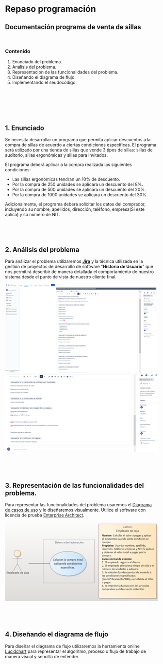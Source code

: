 # Repaso programación 

## Documentación programa de venta de sillas

<br>

### Contenido

1. Enunciado del problema.
2. Análisis del problema.
3. Representación de las funcionalidades del problema.
4. Diseñando el diagrama de flujo. 
5. Implementando el seudocódigo.

<br>
<br>
<br>
<br>
<br>

## 1. Enunciado

Se necesita desarrollar un programa que permita aplicar descuentos a la compra de sillas de acuerdo a ciertas condiciones específicas. El programa será utilizado por una tienda de sillas que vende 3 tipos de sillas: sillas de auditorio, sillas ergonómicas y sillas para invitados.

El programa deberá aplicar a la compra realizada las siguientes condiciones:

- Las sillas ergonómicas tendran un 10% de descuento.
- Por la compra de 250 unidades se aplicara un descuento del 8%.
- Por la compra de 500 unidades se aplicara un descuento del 20%.
- Por la compra de 1000 unidades se aplicara un descuento del 30%.

Adicionalmente, el programa deberá solicitar los datos del comprador, incluyendo su nombre, apellidos, dirección, teléfono, empresa(Si este aplica) y su número de NIT.

<br>
<br>
<br>

## 2. Análisis del problema

Para análizar el problema utilizaremos [**Jira**](https://www.atlassian.com/es/software/jira) y la técnica utilizada en la gestión de proyectos de desarrollo de software "**Historia de Usuario**" que nos permitirá describir de manera detallada el comportamiento de nuestro sistema desde el punto de vista de nuestro cliente final.

![Epic de historia de usuario del orden de nuestro programa en Jira](jira2.PNG)
![Segunda parte final](jira3.PNG)

<br>
<br>
<br>

## 3. Representación de las funcionalidades del problema.

Para representar las funcionalidades del problema usaremos el [Diagrama de casos de uso](https://diagramasuml.com/casos-de-uso/) y lo diseñaremos visualmente. Utilice el software con licencia de prueba [Enterprise Architect](https://sparxsystems.com/).

![img del caso de uso](CasoUso1.PNG)

<br>
<br>
<br>

## 4. Diseñando el diagrama de flujo

Para diseñar el diagrama de flujo utilizaremos la herramienta online [Lucidchart](https://lucid.co/) para representar el algoritmo, proceso o flujo de trabajo de manera visual y sencilla de entender.






